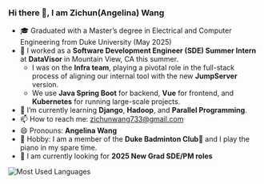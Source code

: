 ### Hi there 👋, I am Zichun(Angelina) Wang

- 🎓 Graduated with a Master’s degree in Electrical and Computer Engineering from Duke University (May 2025)
- 💼 I worked as a **Software Development Engineer (SDE) Summer Intern** at **DataVisor** in Mountain View, CA this summer.
  - I was on the **Infra team**, playing a pivotal role in the full-stack process of aligning our internal tool with the new **JumpServer** version.
  - We use **Java Spring Boot** for backend, **Vue** for frontend, and **Kubernetes** for running large-scale projects.
- 🌱 I’m currently learning **Django**, **Hadoop**, and **Parallel Programming**.
- 📫 How to reach me: zichunwang733@gmail.com
- 😄 Pronouns: **Angelina Wang**
- 🎹 Hobby: I am a member of the **Duke Badminton Club**🏸️ and I play the piano in my spare time.
- 🚀 I am currently looking for **2025 New Grad SDE/PM roles**

![Most Used Languages](https://github-readme-stats.vercel.app/api/top-langs/?username=chun77&theme=dark&layout=compact)
